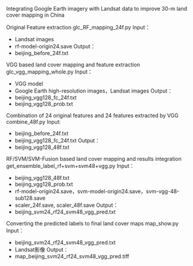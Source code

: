 
Integrating Google Earth imagery with Landsat data to improve 30-m land cover mapping in China

Original Feature extraction
glc_RF_mapping_24f.py
Input：
- Landsat images
- rf-model-origin24.save
Output：
- beijing_before_24f.txt

VGG based land cover mapping and feature extraction
glc_vgg_mapping_whole.py
Input：
- VGG model
- Google Earth high-resolution images，Landsat images
Output：
- beijing_vgg128_fc_24f.txt
- beijing_vgg128_prob.txt

Combination of 24 original features and 24 features extracted by VGG
combine_48f.py
Input:
- beijing_before_24f.txt
- beijing_vgg128_fc_24f.txt
Output：
- beijing_vgg128_48f.txt

RF/SVM/SVM-Fusion based land cover mapping and results integration
get_ensemble_label_rf+svm+svm48+vgg.py
Input：
- beijing_vgg128_48f.txt
- beijing_vgg128_prob.txt
- rf-model-origin24.save，svm-model-origin24.save，svm-vgg-48-sub128.save
- scaler_24f.save, scaler_48f.save
Output：
- beijing_svm24_rf24_svm48_vgg_pred.txt


Converting the predicted labels to final land cover maps
map_show.py
Input：
- beijing_svm24_rf24_svm48_vgg_pred.txt
- Landsat影像
Output：
- map_beijing_svm24_rf24_svm48_vgg_pred.tiff
